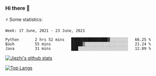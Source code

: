 ### Hi there 👋

⚡ Some statistics:

<!--START_SECTION:waka-->
```text
Week: 17 June, 2021 - 23 June, 2021

Python       2 hrs 52 mins   ████████████████▓░░░░░░░░   66.25 % 
Bash         55 mins         █████▒░░░░░░░░░░░░░░░░░░░   21.24 % 
Java         31 mins         ███░░░░░░░░░░░░░░░░░░░░░░   12.09 % 
```
<!--END_SECTION:waka-->

[![Jiezhi's github stats](https://github-readme-stats.vercel.app/api?username=Jiezhi&show_icons=true)](https://github.com/Jiezhi/github-readme-stats)

[![Top Langs](https://github-readme-stats.vercel.app/api/top-langs/?username=Jiezhi&hide=javascript,html)](https://github.com/Jiezhi/github-readme-stats)
<!--
**Jiezhi/Jiezhi** is a ✨ _special_ ✨ repository because its `README.md` (this file) appears on your GitHub profile.

Here are some ideas to get you started:

- 🔭 I’m currently working on ...
- 🌱 I’m currently learning ...
- 👯 I’m looking to collaborate on ...
- 🤔 I’m looking for help with ...
- 💬 Ask me about ...
- 📫 How to reach me: ...
- 😄 Pronouns: ...
- ⚡ Fun fact: ...
-->

